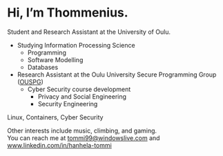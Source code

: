 # Hi, I’m Thommenius.

Student and Research Assistant at the University of Oulu.  
- Studying Information Processing Science
  - Programming
  - Software Modelling
  - Databases
- Research Assistant at the Oulu University Secure Programming Group ([OUSPG](https://ouspg.org/))
  - Cyber Security course development
    - Privacy and Social Engineering
    - Security Engineering

Linux, Containers, Cyber Security

Other interests include music, climbing, and gaming.  
You can reach me at tommi99@windowslive.com and www.linkedin.com/in/hanhela-tommi
